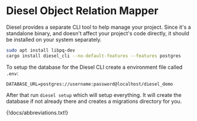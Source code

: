 # Diesel Object Relation Mapper

Diesel provides a separate CLI tool to help manage your project. Since it's a standalone binary, and doesn't affect your project's code directly, it should be installed on your system separately.

```bash
sudo apt install libpq-dev
cargo install diesel_cli --no-default-features --features postgres
```

To setup the database for the Diesel CLI create a environment file called `.env`:

    DATABASE_URL=postgres://username:password@localhost/diesel_demo

After that run `diesel setup` which will setup everything. It will create the database if not already there and creates a migrations directory for you.


{!docs/abbreviations.txt!}

